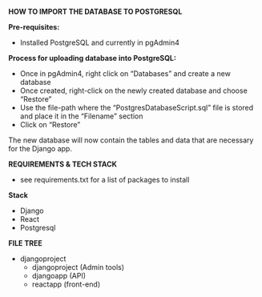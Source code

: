 **HOW TO IMPORT THE DATABASE TO POSTGRESQL**

**Pre-requisites:**
- Installed PostgreSQL and currently in pgAdmin4

**Process for uploading database into PostgreSQL:**
- Once in pgAdmin4, right click on “Databases” and create a new database
- Once created, right-click on the newly created database and choose “Restore”
- Use the file-path where the “PostgresDatabaseScript.sql” file is stored and place it in the “Filename” section
- Click on “Restore”

The new database will now contain the tables and data that are necessary for the Django app.


**REQUIREMENTS & TECH STACK**
- see requirements.txt for a list of packages to install

**Stack**
- Django
- React
- Postgresql


**FILE TREE**
- djangoproject
  - djangoproject (Admin tools)
  - djangoapp (API)
  - reactapp (front-end)


